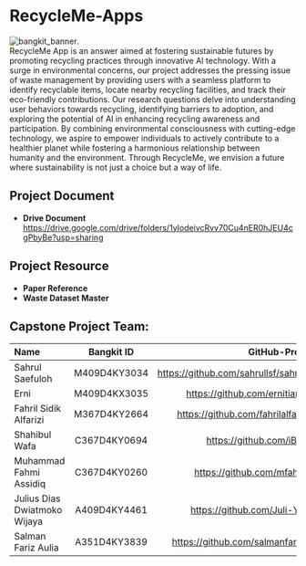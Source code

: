 # RecycleMe-Apps

![bangkit_banner](https://github.com/Juli-Yash/RecycleMe/assets/130382261/e0b2cc12-59ac-4428-9fd6-0da4172ae197).  
RecycleMe App is an answer aimed at fostering sustainable futures by promoting recycling practices through innovative AI technology. With a surge in environmental concerns, our project addresses the pressing issue of waste management by providing users with a seamless platform to identify recyclable items, locate nearby recycling facilities, and track their eco-friendly contributions. Our research questions delve into understanding user behaviors towards recycling, identifying barriers to adoption, and exploring the potential of AI in enhancing recycling awareness and participation. By combining environmental consciousness with cutting-edge technology, we aspire to empower individuals to actively contribute to a healthier planet while fostering a harmonious relationship between humanity and the environment. Through RecycleMe, we envision a future where sustainability is not just a choice but a way of life.

## Project Document
* **Drive Document**  
https://drive.google.com/drive/folders/1yIodeivcRvv70Cu4nER0hJEU4cgPbyBe?usp=sharing

## Project Resource
* **Paper Reference**
*  **Waste Dataset Master**

## Capstone Project Team:
|              Name             |     Bangkit ID     |              GitHub-Profile            |
|:------------------------------|:------------------:|---------------------------------------:|
| Sahrul Saefuloh               |    M409D4KY3034    |  https://github.com/sahrullsf/sahrulsf |
| Erni                          |    M409D4KX3035    |  https://github.com/ernitiaraaa        |
| Fahril Sidik Alfarizi         |    M367D4KY2664    |  https://github.com/fahrilalfariziii   |
| Shahibul Wafa                 |    C367D4KY0694    |  https://github.com/iBuLlll            |
| Muhammad Fahmi Assidiq        |    C367D4KY0260    |  https://github.com/mfahmiq            |
| Julius Dias Dwiatmoko Wijaya  |    A409D4KY4461    |  https://github.com/Juli-Yash          |
| Salman Fariz Aulia            |    A351D4KY3839    |  https://github.com/salmanfarizzz      |
